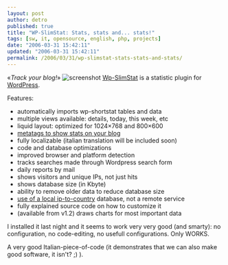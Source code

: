 ```yaml
---
layout: post
author: detro
published: true
title: "WP-SlimStat: Stats, stats and... stats!"
tags: [sw, it, opensource, english, php, projects]
date: "2006-03-31 15:42:11"
updated: "2006-03-31 15:42:11"
permalink: /2006/03/31/wp-slimstat-stats-stats-and-stats/
---
```


&laquo;<em>Track your blog!</em>&raquo;
<img src="http://www.duechiacchiere.it/uploads/2006/03/wp-slimstat.png" alt="screenshot" />
<a href="http://www.duechiacchiere.it/wp-slimstat/">Wp-SlimStat</a> is a statistic plugin for <a href="http://www.wordpress.org/">WordPress</a>.

<!--more-->
Features:
<ul>
<li>automatically imports wp-shortstat tables and data</li>
<li>multiple views available: details, today, this week, etc</li>
<li>liquid layout: optimized for 1024×768 and 800×600</li>
<li><a title="see a demo about this feature" href="/bio/site-public-stats/">metatags to show stats on your blog</a></li>
<li>fully localizable (italian translation will be included soon)</li>
<li>code and database optimizations</li>

<li>improved browser and platform detection</li>
<li>tracks searches made through Wordpress search form</li>
<li>daily reports by mail</li>
<li>shows visitors and unique IPs, not just hits</li>
<li>shows database size (in Kbyte)</li>
<li>ability to remove older data to reduce database size</li>
<li><a title="how to obtain a fresh copy of this database" href="http://ip-to-country.webhosting.info/">use of a local ip-to-country</a> database, not a remote service</li>
<li>fully explained source code on how to customize it</li>

<li>(available from v1.2) draws charts for most important data</li>
</ul>

I installed it last night and it seems to work very very good (and smarty): no configuration, no code-editing, no usefull configurations. Only WORKS.

A very good Italian-piece-of-code (it demonstrates that we can also make good software, it isn't? ;) ).
